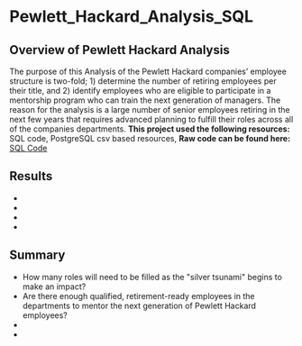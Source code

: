 # Pewlett_Hackard_Analysis_SQL

## Overview of Pewlett Hackard Analysis ##
The purpose of this Analysis of the Pewlett Hackard companies’ employee structure is two-fold; 1) determine the number of retiring employees per their title, and 2) identify employees who are eligible to participate in a mentorship program who can train the next generation of managers. The reason for the analysis is a large number of senior employees retiring in the next few years that requires advanced planning to fulfill their roles across all of the companies departments. 
**This project used the following resources:** SQL code, PostgreSQL csv based resources,
**Raw code can be found here:** [SQL Code](https://github.com/AsaHolley/Pewlett_Hackard_Analysis_SQL/blob/main/Employee_Challenge_code.sql)

## Results ##
  *
  *
  *
  *

## Summary ##
  * How many roles will need to be filled as the "silver tsunami" begins to make an impact?
  * Are there enough qualified, retirement-ready employees in the departments to mentor the next generation of Pewlett Hackard employees?
  *
  *
